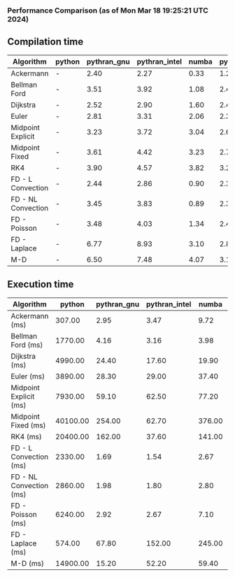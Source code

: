 ### Performance Comparison (as of Mon Mar 18 19:25:21 UTC 2024)
## Compilation time
Algorithm                 | python                    | pythran_gnu               | pythran_intel             | numba                     | pyccel_fortran_gnu        | pyccel_c_gnu              | pyccel_fortran_intel      | pyccel_c_intel           
------------------------- | ------------------------- | ------------------------- | ------------------------- | ------------------------- | ------------------------- | ------------------------- | ------------------------- | -------------------------
Ackermann                 | -                         | 2.40                      | 2.27                      | 0.33                      | 1.26                      | 1.23                      | 1.34                      | 1.31                     
Bellman Ford              | -                         | 3.51                      | 3.92                      | 1.08                      | 2.40                      | 2.55                      | 2.53                      | 3.38                     
Dijkstra                  | -                         | 2.52                      | 2.90                      | 1.60                      | 2.45                      | 2.59                      | 2.62                      | 3.40                     
Euler                     | -                         | 2.81                      | 3.31                      | 2.06                      | 2.37                      | 2.56                      | 2.49                      | 3.35                     
Midpoint Explicit         | -                         | 3.23                      | 3.72                      | 3.04                      | 2.61                      | 2.83                      | 2.75                      | 3.58                     
Midpoint Fixed            | -                         | 3.61                      | 4.42                      | 3.23                      | 2.72                      | 2.94                      | 2.83                      | 3.68                     
RK4                       | -                         | 3.90                      | 4.57                      | 3.82                      | 3.25                      | 3.45                      | 3.35                      | 4.18                     
FD - L Convection         | -                         | 2.44                      | 2.86                      | 0.90                      | 2.35                      | 2.55                      | 2.50                      | 3.32                     
FD - NL Convection        | -                         | 3.45                      | 3.83                      | 0.89                      | 2.33                      | 2.55                      | 2.53                      | 3.31                     
FD - Poisson              | -                         | 3.48                      | 4.03                      | 1.34                      | 2.43                      | 2.68                      | 3.03                      | 3.38                     
FD - Laplace              | -                         | 6.77                      | 8.93                      | 3.10                      | 2.81                      | 3.05                      | 3.05                      | 3.85                     
M-D                       | -                         | 6.50                      | 7.48                      | 4.07                      | 3.18                      | 3.21                      | 3.33                      | 4.30                     

## Execution time
Algorithm                 | python                    | pythran_gnu               | pythran_intel             | numba                     | pyccel_fortran_gnu        | pyccel_c_gnu              | pyccel_fortran_intel      | pyccel_c_intel           
------------------------- | ------------------------- | ------------------------- | ------------------------- | ------------------------- | ------------------------- | ------------------------- | ------------------------- | -------------------------
Ackermann (ms)            | 307.00                    | 2.95                      | 3.47                      | 9.72                      | 1.50                      | 1.50                      | 9.13                      | 3.93                     
Bellman Ford (ms)         | 1770.00                   | 4.16                      | 3.16                      | 3.98                      | 2.94                      | 5.97                      | 4.41                      | 18.40                    
Dijkstra (ms)             | 4990.00                   | 24.40                     | 17.60                     | 19.90                     | 19.00                     | 30.90                     | 23.60                     | 22.30                    
Euler (ms)                | 3890.00                   | 28.30                     | 29.00                     | 37.40                     | 15.80                     | 142.00                    | 14.20                     | 127.00                   
Midpoint Explicit (ms)    | 7930.00                   | 59.10                     | 62.50                     | 77.20                     | 23.20                     | 283.00                    | 15.80                     | 250.00                   
Midpoint Fixed (ms)       | 40100.00                  | 254.00                    | 62.70                     | 376.00                    | 74.60                     | 1390.00                   | 65.90                     | 1240.00                  
RK4 (ms)                  | 20400.00                  | 162.00                    | 37.60                     | 141.00                    | 35.80                     | 487.00                    | 37.10                     | 406.00                   
FD - L Convection (ms)    | 2330.00                   | 1.69                      | 1.54                      | 2.67                      | 1.48                      | 1.65                      | 1.54                      | 3.68                     
FD - NL Convection (ms)   | 2860.00                   | 1.98                      | 1.80                      | 2.80                      | 1.66                      | 2.02                      | 1.51                      | 3.75                     
FD - Poisson (ms)         | 6240.00                   | 2.92                      | 2.67                      | 7.10                      | 2.70                      | 3.80                      | 2.58                      | 8.90                     
FD - Laplace (ms)         | 574.00                    | 67.80                     | 152.00                    | 245.00                    | 61.90                     | 283.00                    | 60.30                     | 305.00                   
M-D (ms)                  | 14900.00                  | 15.20                     | 52.20                     | 59.40                     | 53.90                     | 59.60                     | 69.70                     | 60.40                    
